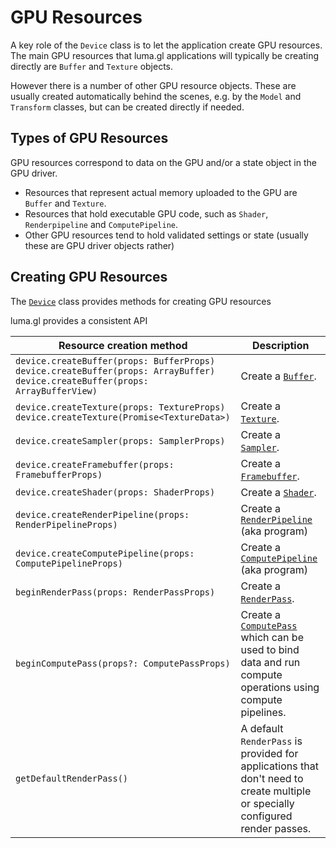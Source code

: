# GPU Resources

A key role of the `Device` class is to let the application create GPU resources. 
The main GPU resources that luma.gl applications will typically be creating directly are 
`Buffer` and `Texture` objects. 

However there is a number of other GPU resource objects. These are usually created 
automatically behind the scenes, e.g. by the `Model` and `Transform` classes, but can
be created directly if needed.

## Types of GPU Resources

GPU resources correspond to data on the GPU and/or a state object in the GPU driver.

- Resources that represent actual memory uploaded to the GPU are `Buffer` and `Texture`.
- Resources that hold executable GPU code, such as `Shader`, `Renderpipeline` and `ComputePipeline`.
- Other GPU resources tend to hold validated settings or state (usually these are GPU driver objects rather)

## Creating GPU Resources

The [`Device`](/docs//api-reference/api/device) class provides methods for creating GPU resources

luma.gl provides a consistent API

| Resource creation method                                                               | Description                                                                                                                           |
| -------------------------------------------------------------------------------------- | ------------------------------------------------------------------------------------------------------------------------------------- |
| `device.createBuffer(props: BufferProps)`<br/>`device.createBuffer(props: ArrayBuffer)`<br/>`device.createBuffer(props:  ArrayBufferView)`    | Create a [`Buffer`](/docs/api-reference/api/resources/buffer).                                                                                        |
| `device.createTexture(props: TextureProps)`<br/> `device.createTexture(Promise<TextureData>)`| Create a [`Texture`](/docs/api-reference/api/resources/texture).                                                                                            |
| `device.createSampler(props: SamplerProps)`                                   | Create a [`Sampler`](/docs/api-reference/api/resources/sampler).                                                                                            |
| `device.createFramebuffer(props: FramebufferProps)`                       | Create a [`Framebuffer`](/docs/api-reference/api/resources/framebuffer).                                                                                    |
| `device.createShader(props: ShaderProps)`                                      | Create a [`Shader`](/docs/api-reference/api/resources/shader).                                                                                              |
| `device.createRenderPipeline(props: RenderPipelineProps)`              | Create a [`RenderPipeline`](/docs/api-reference/api/resources/render-pipeline) (aka program)                                                                |
| `device.createComputePipeline(props: ComputePipelineProps)`           | Create a [`ComputePipeline`](/docs/api-reference/api/resources/compute-pipeline) (aka program)                                                              |
| `beginRenderPass(props: RenderPassProps)`                                  | Create a [`RenderPass`](/docs/api-reference/api/resources/render-pass).                                                                                     |
| `beginComputePass(props?: ComputePassProps)`                              | Create a [`ComputePass`](/docs/api-reference/api/resources/compute-pass) which can be used to bind data and run compute operations using compute pipelines. |
| `getDefaultRenderPass()`                                                   | A default `RenderPass` is provided for applications that don't need to create multiple or specially configured render passes.         |
